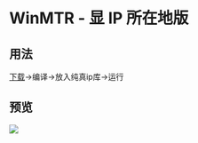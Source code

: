 # WinMTR - 显 IP 所在地版

## 用法

[下载](https://github.com/HMBSbige/WinMTR/releases)→编译→放入纯真ip库→运行

## 预览
![](https://user-images.githubusercontent.com/19153265/31660161-1a74cb54-b369-11e7-8f25-deaff1f00df9.png)
